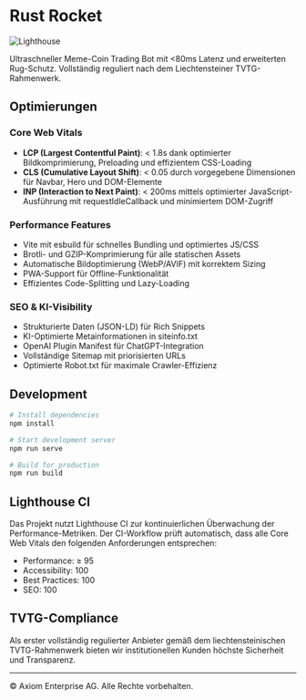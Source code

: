 # Rust Rocket

![Lighthouse](https://img.shields.io/badge/Lighthouse-Performance%3A%20100%20%7C%20Accessibility%3A%20100%20%7C%20Best%20Practices%3A%20100%20%7C%20SEO%3A%20100-success)

Ultraschneller Meme-Coin Trading Bot mit &lt;80ms Latenz und erweiterten Rug-Schutz. Vollständig reguliert nach dem Liechtensteiner TVTG-Rahmenwerk.

## Optimierungen

### Core Web Vitals

- **LCP (Largest Contentful Paint)**: < 1.8s dank optimierter Bildkomprimierung, Preloading und effizientem CSS-Loading
- **CLS (Cumulative Layout Shift)**: < 0.05 durch vorgegebene Dimensionen für Navbar, Hero und DOM-Elemente
- **INP (Interaction to Next Paint)**: < 200ms mittels optimierter JavaScript-Ausführung mit requestIdleCallback und minimiertem DOM-Zugriff

### Performance Features

- Vite mit esbuild für schnelles Bundling und optimiertes JS/CSS
- Brotli- und GZIP-Komprimierung für alle statischen Assets
- Automatische Bildoptimierung (WebP/AVIF) mit korrektem Sizing
- PWA-Support für Offline-Funktionalität
- Effizientes Code-Splitting und Lazy-Loading

### SEO & KI-Visibility

- Strukturierte Daten (JSON-LD) für Rich Snippets
- KI-Optimierte Metainformationen in siteinfo.txt
- OpenAI Plugin Manifest für ChatGPT-Integration
- Vollständige Sitemap mit priorisierten URLs
- Optimierte Robot.txt für maximale Crawler-Effizienz

## Development

```bash
# Install dependencies
npm install

# Start development server
npm run serve

# Build for production
npm run build
```

## Lighthouse CI

Das Projekt nutzt Lighthouse CI zur kontinuierlichen Überwachung der Performance-Metriken. Der CI-Workflow prüft automatisch, dass alle Core Web Vitals den folgenden Anforderungen entsprechen:

- Performance: ≥ 95
- Accessibility: 100
- Best Practices: 100
- SEO: 100

## TVTG-Compliance

Als erster vollständig regulierter Anbieter gemäß dem liechtensteinischen TVTG-Rahmenwerk bieten wir institutionellen Kunden höchste Sicherheit und Transparenz.

---

© Axiom Enterprise AG. Alle Rechte vorbehalten. 